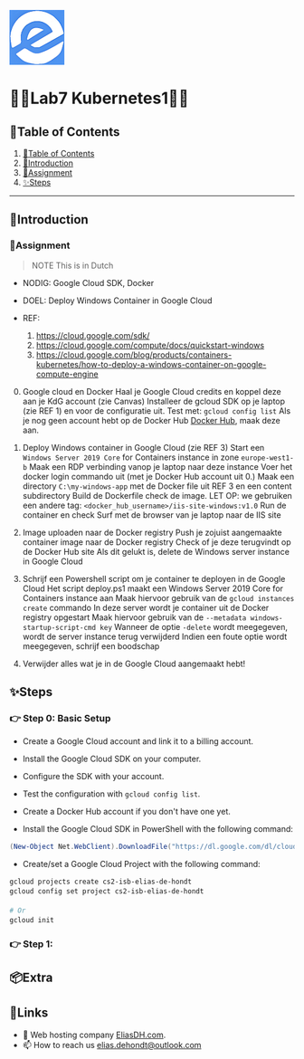 ![logo](/Images/logo.png)
# 💙🤍Lab7 Kubernetes1🤍💙

## 📘Table of Contents

1. [📘Table of Contents](#📘table-of-contents)
2. [🖖Introduction](#🖖introduction)
3. [📝Assignment](#📝assignment)
4. [✨Steps](#✨steps)

---

## 🖖Introduction



### 📝Assignment 
> NOTE This is in Dutch

- NODIG: Google Cloud SDK, Docker

- DOEL: Deploy Windows Container in Google Cloud

- REF:
  1. https://cloud.google.com/sdk/
	2. https://cloud.google.com/compute/docs/quickstart-windows
	3. https://cloud.google.com/blog/products/containers-kubernetes/how-to-deploy-a-windows-container-on-google-compute-engine

0. Google cloud en Docker
  Haal je Google Cloud credits en koppel deze aan je KdG account (zie Canvas) 
  Installeer de gcloud SDK op je laptop (zie REF 1) en voor de configuratie uit.
  Test met: `gcloud config list`
  Als je nog geen account hebt op de Docker Hub [Docker Hub](https://hub.docker.com/), maak deze aan.
  
1. Deploy Windows container in Google Cloud (zie REF 3)
  Start een `Windows Server 2019 Core` for Containers instance in zone `europe-west1-b`
  Maak een RDP verbinding vanop je laptop naar deze instance
  Voer het docker login commando uit (met je Docker Hub account uit 0.)
  Maak een directory `C:\my-windows-app` met de Docker file uit REF 3 en een content subdirectory
  Build de Dockerfile check de image.
  LET OP: we gebruiken een andere tag: `<docker_hub_username>/iis-site-windows:v1.0`
  Run de container en check
  Surf met de browser van je laptop naar de IIS site

2. Image uploaden naar de Docker registry
  Push je zojuist aangemaakte container image naar de Docker registry
  Check of je deze terugvindt op de Docker Hub site
  Als dit gelukt is, delete de Windows server instance in Google Cloud
  
3. Schrijf een Powershell script om je container te deployen in de Google Cloud
  Het script deploy.ps1 maakt een Windows Server 2019 Core for Containers instance aan
  Maak hiervoor gebruik van de `gcloud instances create` commando
  In deze server wordt je container uit de Docker registry opgestart
  Maak hiervoor gebruik van de `--metadata windows-startup-script-cmd key`
  Wanneer de optie `-delete` wordt meegegeven, wordt de server instance terug verwijderd
  Indien een foute optie wordt meegegeven, schrijf een boodschap
  
3. Verwijder alles wat je in de Google Cloud aangemaakt hebt!

## ✨Steps

### 👉 Step 0: Basic Setup

- Create a Google Cloud account and link it to a billing account.
- Install the Google Cloud SDK on your computer.
- Configure the SDK with your account.
- Test the configuration with `gcloud config list`.
- Create a Docker Hub account if you don't have one yet.

- Install the Google Cloud SDK in PowerShell with the following command:
```powershell
(New-Object Net.WebClient).DownloadFile("https://dl.google.com/dl/cloudsdk/channels/rapid/GoogleCloudSDKInstaller.exe", "$env:Temp\GoogleCloudSDKInstaller.exe") & $env:Temp\GoogleCloudSDKInstaller.exe
```

- Create/set a Google Cloud Project with the following command:
```bash
gcloud projects create cs2-isb-elias-de-hondt
gcloud config set project cs2-isb-elias-de-hondt

# Or
gcloud init
```

### 👉 Step 1:






## 📦Extra


## 🔗Links
- 👯 Web hosting company [EliasDH.com](https://eliasdh.com).
- 📫 How to reach us elias.dehondt@outlook.com